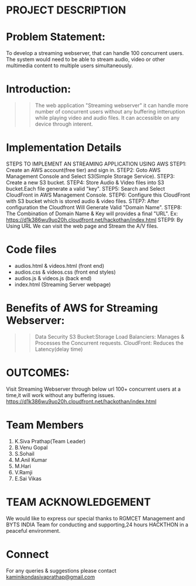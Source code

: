 # PROJECT DESCRIPTION
# Problem Statement:
To develop a streaming webserver, that can handle 100 concurrent users. The system would need to be able to stream audio, video or other multimedia content to multiple users simultaneously.
# Introduction:
>> The web application "Streaming webserver" it can handle more number of concurrent users without any buffering intteruption while playing video and audio files.
>> It can accessible on any device through interent.
# Implementation Details
STEPS TO IMPLEMENT AN  STREAMING APPLICATION USING AWS
STEP1: Create an AWS account(free tier) and sign in.
STEP2: Goto AWS Management Console and Select S3(Simple Storage Service).
STEP3: Create a new S3 bucket.
STEP4: Store Audio & Video files into S3 bucket.Each file generate a  valid "key".
STEP5: Search and Select CloudFront in AWS Management Console.
STEP6: Configure this CloudFront with S3 bucket which is stored audio & video files.
STEP7: After configuration the Cloudfront Will Generate Valid "Domain Name".
STEP8: The Combination of Domain Name & Key will provides a final "URL".
Ex: https://d1k386wu9uo20h.cloudfront.net/hackothan/index.html
STEP9: By Using URL We can visit the web page and Stream the A/V files.

# Code files
* audios.html & videos.html (front end)
* audios.css & videos.css (front end styles)
* audios.js & videos.js (back end)
* index.html (Streaming Server webpage)

# Benefits of AWS for Streaming Webserver:
>> Data Security
>> S3 Bucket:Storage
>> Load Balanciers: Manages & Processes the Concurrent requests.
>> CloudFront: Reduces the Latency(delay time)

# OUTCOMES:
Visit Streaming Webserver through below url 100+ concurrent users at a time,it will work without any buffering issues.
https://d1k386wu9uo20h.cloudfront.net/hackothan/index.html

# Team Members
1. K.Siva Prathap(Team Leader)
2. B.Venu Gopal
3. S.Sohail
4. M.Anil Kumar
5. M.Hari
6. V.Ramji
7. E.Sai Vikas

# TEAM ACKNOWLEDGEMENT
We would like to express our special thanks to RGMCET Management and BYTS INDIA Team for conducting and supporting,24 hours HACKTHON in a peaceful environment.

# Connect
For any queries & suggestions please contact kaminikondasivaprathap@gmail.com



